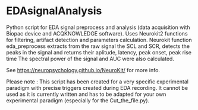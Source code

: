 # EDAsignalAnalysis
Python script for EDA signal preprocess and analysis (data acquisition with Biopac device and ACQKNOWLEDGE software).
Uses Neurokit2 functions for filtering, artifact detection and  parameters calculation. 
Neurokit function eda_preprocess extracts from the raw signal the SCL and SCR, detects the peaks in the signal and returns their aplitude, latency, peak onset, peak rise time
The spectral power of the signal and AUC were also calculated.

See https://neuropsychology.github.io/NeuroKit/ for more info.

Please note : This script has been created for a very specific experimental paradigm with precise triggers created during EDA recording. It cannot be used as it is currently written and has to be adapted for your own experimental paradigm (especially for the Cut_the_file.py).
